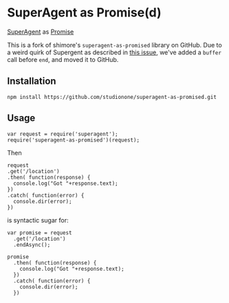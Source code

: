 SuperAgent as Promise(d)
=====================

[SuperAgent](http://visionmedia.github.io/superagent/) as [Promise](https://github.com/petkaantonov/bluebird/blob/master/API.md)

This is a fork of shimore's `superagent-as-promised` library on GitHub. Due to a weird quirk of Supergent as described in [this issue](https://github.com/visionmedia/superagent/issues/225), we've added a `buffer` call before `end`, and moved it to GitHub. 

Installation
------------

    npm install https://github.com/studionone/superagent-as-promised.git

Usage
-----

    var request = require('superagent');
    require('superagent-as-promised')(request);

Then

    request
    .get('/location')
    .then( function(response) {
      console.log("Got "+response.text);
    })
    .catch( function(error) {
      console.dir(error);
    })

is syntactic sugar for:

    var promise = request
      .get('/location')
      .endAsync();

    promise
      .then( function(response) {
        console.log("Got "+response.text);
      })
      .catch( function(error) {
        console.dir(error);
      })
